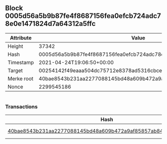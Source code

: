 ## Block 0005d56a5b9b87fe4f8687156fea0efcb724adc78e0e1471824d7a64312a5ffc

Attribute | Value
--- | ---
Height | 37342
Hash | 0005d56a5b9b87fe4f8687156fea0efcb724adc78e0e1471824d7a64312a5ffc
Timestamp | 2021-04-24T19:06:50+00:00
Target | 00254142f49eaaa504dc75712e8378ad5316cbcead634704b3734b6271167cc4
Merke root | 40bae8543b231aa2277088145bd48a609b472a9af85857ab84fbb5475b5db299
Nonce | 2299545186

```

```

### Transactions

Hash | Amount
--- | ---
[40bae8543b231aa2277088145bd48a609b472a9af85857ab84fbb5475b5db299](40bae8543b231aa2277088145bd48a609b472a9af85857ab84fbb5475b5db299.md) | 10.00000000 SKEPTI 
